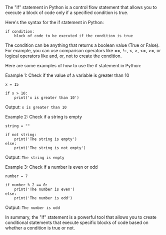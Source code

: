 The "if" statement in Python is a control flow statement that allows you to execute a block of code only if a specified condition is true. 

Here's the syntax for the if statement in Python:

```
if condition:
    block of code to be executed if the condition is true
```

The condition can be anything that returns a boolean value (True or False). For example, you can use comparison operators like ==, !=, <, >, <=, >=, or logical operators like and, or, not to create the condition.

Here are some examples of how to use the if statement in Python:

Example 1: Check if the value of a variable is greater than 10

```
x = 15

if x > 10:
    print('x is greater than 10')
```

Output: `x is greater than 10`

Example 2: Check if a string is empty

```
string = ""

if not string:
    print('The string is empty')
else:
    print('The string is not empty')
```

Output: `The string is empty`

Example 3: Check if a number is even or odd

```
number = 7

if number % 2 == 0:
    print('The number is even')
else:
    print('The number is odd')
```

Output: `The number is odd`

In summary, the "if" statement is a powerful tool that allows you to create conditional statements that execute specific blocks of code based on whether a condition is true or not.